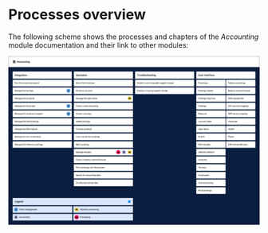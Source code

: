# Processes overview

The following scheme shows the processes and chapters of the *Accounting* module documentation and their link to other modules:

![Accounting processes](../../Assets/Screenshots/RetailSuiteAccounting/AccountingProcesses.png "Accounting processes")
